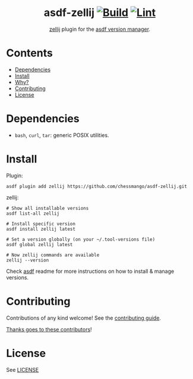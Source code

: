 <div align="center">

# asdf-zellij [![Build](https://github.com/chessmango/asdf-zellij/actions/workflows/build.yml/badge.svg)](https://github.com/chessmango/asdf-zellij/actions/workflows/build.yml) [![Lint](https://github.com/chessmango/asdf-zellij/actions/workflows/lint.yml/badge.svg)](https://github.com/chessmango/asdf-zellij/actions/workflows/lint.yml)


[zellij](https://github.com/zellij-org/zellij) plugin for the [asdf version manager](https://asdf-vm.com).

</div>

# Contents

- [Dependencies](#dependencies)
- [Install](#install)
- [Why?](#why)
- [Contributing](#contributing)
- [License](#license)

# Dependencies

- `bash`, `curl`, `tar`: generic POSIX utilities.

# Install

Plugin:

```shell
asdf plugin add zellij https://github.com/chessmango/asdf-zellij.git
```

zellij:

```shell
# Show all installable versions
asdf list-all zellij

# Install specific version
asdf install zellij latest

# Set a version globally (on your ~/.tool-versions file)
asdf global zellij latest

# Now zellij commands are available
zellij --version
```

Check [asdf](https://github.com/asdf-vm/asdf) readme for more instructions on how to
install & manage versions.

# Contributing

Contributions of any kind welcome! See the [contributing guide](contributing.md).

[Thanks goes to these contributors](https://github.com/chessmango/asdf-zellij/graphs/contributors)!

# License

See [LICENSE](LICENSE)
